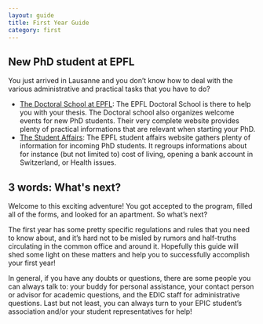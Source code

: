 ```yaml
---
layout: guide
title: First Year Guide
category: first
---
```


## New PhD student at EPFL
You just arrived in Lausanne and you don’t know how to deal with the various administrative and practical tasks that you have to do?

* [The Doctoral School at EPFL](http://phd.epfl.ch/new-students): The EPFL Doctoral School is there to help you with your thesis. The Doctoral school also organizes welcome events for new PhD students. Their very complete website provides plenty of practical informations that are relevant when starting your PhD.
* [The Student Affairs](https://sae.epfl.ch/welcome): The EPFL student affairs website gathers plenty of information for incoming PhD students. It regroups informations about for instance (but not limited to) cost of living, opening a bank account in Switzerland, or Health issues.

## 3 words: What's next?
Welcome to this exciting adventure! You got accepted to the program, filled all of the forms, and looked for an apartment. So what’s next?

The first year has some pretty specific regulations and rules that you need to know about, and it’s hard not to be misled by rumors and half-truths circulating in the common office and around it. Hopefully this guide will shed some light on these matters and help you to successfully accomplish your first year!

In general, if you have any doubts or questions, there are some people you can always talk to: your buddy for personal assistance, your contact person or advisor for academic questions, and the EDIC staff for administrative questions. Last but not least, you can always turn to your EPIC student’s association and/or your student representatives for help!

